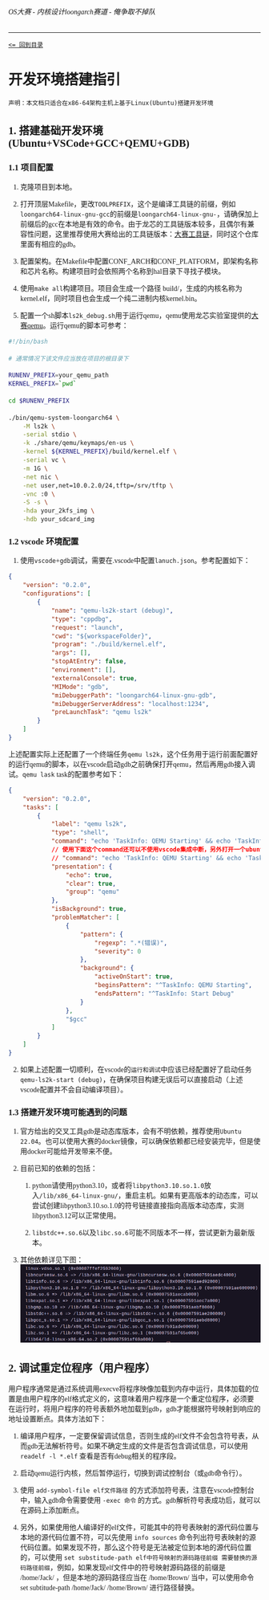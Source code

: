 <font face="Maple Mono SC NF">

###### OS大赛 - 内核设计loongarch赛道 - 俺争取不掉队

-------------------------------------------------------------

[`<= 回到目录`](../README.md)

# 开发环境搭建指引

`声明：本文档只适合在x86-64架构主机上基于Linux(Ubuntu)搭建开发环境`

## 1. 搭建基础开发环境 (Ubuntu+VSCode+GCC+QEMU+GDB)

### 1.1 项目配置

1) 克隆项目到本地。

2) 打开顶层Makefile，更改`TOOLPREFIX`，这个是编译工具链的前缀，例如`loongarch64-linux-gnu-gcc`的前缀是`loongarch64-linux-gnu-`，请确保加上前缀后的gcc在本地是有效的命令。由于龙芯的工具链版本较多，且偶尔有兼容性问题，这里推荐使用大赛给出的工具链版本：[大赛工具链](https://github.com/LoongsonLab/oscomp-toolchains-for-oskernel)，同时这个仓库里面有相应的gdb。

3) 配置架构。在Makefile中配置CONF_ARCH和CONF_PLATFORM，即架构名称和芯片名称。构建项目时会依照两个名称到hal目录下寻找子模块。

4) 使用`make all`构建项目。项目会生成一个路径 build/，生成的内核名称为kernel.elf，同时项目也会生成一个纯二进制内核kernel.bin。

5) 配置一个sh脚本`ls2k_debug.sh`用于运行qemu，qemu使用龙芯实验室提供的[大赛qemu](https://github.com/LoongsonLab/2k1000-materials)。运行qemu的脚本可参考：

```sh
#!/bin/bash 

# 通常情况下该文件应当放在项目的根目录下

RUNENV_PREFIX=your_qemu_path
KERNEL_PREFIX=`pwd`

cd $RUNENV_PREFIX

./bin/qemu-system-loongarch64 \
	-M ls2k \
	-serial stdio \
	-k ./share/qemu/keymaps/en-us \
	-kernel ${KERNEL_PREFIX}/build/kernel.elf \
	-serial vc \
	-m 1G \
	-net nic \
	-net user,net=10.0.2.0/24,tftp=/srv/tftp \
	-vnc :0 \
	-S -s \
	-hda your_2kfs_img \
	-hdb your_sdcard_img 
```

### 1.2 vscode 环境配置

1) 使用`vscode`+`gdb`调试，需要在.vscode中配置`lanuch.json`。参考配置如下：

```json
{
	"version": "0.2.0",
	"configurations": [
		{
			"name": "qemu-ls2k-start (debug)",
			"type": "cppdbg",
			"request": "launch",
			"cwd": "${workspaceFolder}",
			"program": "./build/kernel.elf",
			"args": [],
			"stopAtEntry": false,
			"environment": [],
			"externalConsole": true,
			"MIMode": "gdb",
			"miDebuggerPath": "loongarch64-linux-gnu-gdb",
			"miDebuggerServerAddress": "localhost:1234",
			"preLaunchTask": "qemu ls2k"
		}
	]
}
```

上述配置实际上还配置了一个终端任务`qemu ls2k`，这个任务用于运行前面配置好的运行qemu的脚本，以在vscode启动gdb之前确保打开qemu，然后再用gdb接入调试。`qemu lask` task的配置参考如下：

```json
{
	"version": "0.2.0",
	"tasks": [
		{
			"label": "qemu ls2k",
			"type": "shell",
			"command": "echo 'TaskInfo: QEMU Starting' && echo 'TaskInfo: Start Debug' && ./ls2k_debug.sh",
			// 使用下面这个command还可以不使用vscode集成中断，另外打开一个ubuntu终端来运行qemu
			// "command": "echo 'TaskInfo: QEMU Starting' && echo 'TaskInfo: Start Debug' && gnome-terminal -- ./ls2k_debug.sh",
			"presentation": {
				"echo": true,
				"clear": true,
				"group": "qemu"
			},
			"isBackground": true,
			"problemMatcher": [
				{
					"pattern": {
						"regexp": ".*(错误)",
						"severity": 0
					},
					"background": {
						"activeOnStart": true,
						"beginsPattern": "^TaskInfo: QEMU Starting",
						"endsPattern": "^TaskInfo: Start Debug"
					}
				},
				"$gcc"
			]
		}
	]
}
```

2) 如果上述配置一切顺利，在vscode的`运行和调试`中应该已经配置好了启动任务`qemu-ls2k-start (debug)`，在确保项目构建无误后可以直接启动（上述vscode配置并不会自动编译项目）。


### 1.3 搭建开发环境可能遇到的问题

1) 官方给出的交叉工具gdb是动态库版本，会有不明依赖，推荐使用`Ubuntu 22.04`。也可以使用大赛的docker镜像，可以确保依赖都已经安装完毕，但是使用docker可能给开发带来不便。

2) 目前已知的依赖的包括：

	1) python请使用python3.10，或者将`libpython3.10.so.1.0`放入`/lib/x86_64-linux-gnu/`，重启主机。如果有更高版本的动态库，可以尝试创建libpython3.10.so.1.0的符号链接直接指向高版本动态库，实测libpython3.12可以正常使用。

	2) `libstdc++.so.6`以及`libc.so.6`可能不同版本不一样，尝试更新为最新版本。

3) 其他依赖详见下图：
![](./img/gdb_depends.png)

## 2. 调试重定位程序（用户程序）

用户程序通常是通过系统调用execve将程序映像加载到内存中运行，具体加载的位置是由用户程序的elf格式定义的，这意味着用户程序是一个重定位程序，必须要在运行时，将用户程序的符号表额外地加载到gdb，gdb才能根据符号映射到响应的地址设置断点。具体方法如下：

1) 编译用户程序，一定要保留调试信息，否则生成的elf文件不会包含符号表，从而gdb无法解析符号。如果不确定生成的文件是否包含调试信息，可以使用 `readelf -l *.elf` 查看是否有debug相关的程序段。

2) 启动qemu运行内核，然后暂停运行，切换到调试控制台（或gdb命令行）。

3) 使用 `add-symbol-file elf文件路径` 的方式添加符号表，注意在vscode控制台中，输入gdb命令需要使用 `-exec 命令` 的方式。gdb解析符号表成功后，就可以在源码上添加断点。

4) 另外，如果使用他人编译好的elf文件，可能其中的符号表映射的源代码位置与本地的源代码位置不符，可以先使用 `info sources` 命令列出符号表映射的源代码位置。如果发现不符，那么这个符号是无法被定位到本地的源代码位置的，可以使用 `set substitude-path elf中符号映射的源码路径前缀 需要替换的源码路径前缀`，例如，如果发现elf文件中的符号映射源码路径的前缀是 /home/Jack/ ，但是本地的源码路径应当在 /home/Brown/ 当中，可以使用命令 set subtitude-path /home/Jack/ /home/Brown/ 进行路径替换。
